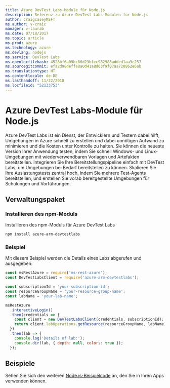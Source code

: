 ```yaml
---
title: Azure DevTest Labs-Module für Node.js
description: Referenz zu Azure DevTest Labs-Modulen für Node.js
author: craigcaseyMSFT
ms.author: v-craic
manager: v-laurab
ms.date: 07/18/2017
ms.topic: article
ms.prod: azure
ms.technology: azure
ms.devlang: nodejs
ms.service: DevTest Labs
ms.openlocfilehash: 4528bf6a09bc86d23bfec982988added1aa3e257
ms.sourcegitcommit: efa2d98deffe8a0d41a8d63f9f07aa720862e6ab
ms.translationtype: HT
ms.contentlocale: de-DE
ms.lasthandoff: 11/22/2018
ms.locfileid: "52133753"
---
```

# <a name="azure-devtest-labs-modules-for-nodejs"></a>Azure DevTest Labs-Module für Node.js

Azure DevTest Labs ist ein Dienst, der Entwicklern und Testern dabei hilft, Umgebungen in Azure schnell zu erstellen und dabei unnötigen Aufwand zu minimieren und die Kosten unter Kontrolle zu halten. Sie können die neueste Version Ihrer Anwendung testen, indem Sie schnell Windows- und Linux-Umgebungen mit wiederverwendbaren Vorlagen und Artefakten bereitstellen. Integrieren Sie Ihre Bereitstellungspipeline einfach mit DevTest Labs, um Umgebungen bei Bedarf bereitstellen zu können. Skalieren Sie Ihre Auslastungstests zentral hoch, indem Sie mehrere Test-Agents bereitstellen, und erstellen Sie vorab bereitgestellte Umgebungen für Schulungen und Vorführungen.

## <a name="management-package"></a>Verwaltungspaket

### <a name="install-the-npm-module"></a>Installieren des npm-Moduls

Installieren des npm-Moduls für Azure DevTest Labs

```bash
npm install azure-arm-devtestlabs
```

### <a name="example"></a>Beispiel

Mit diesem Beispiel werden die Details eines Labs abgerufen und ausgegeben:

```javascript
const msRestAzure = require('ms-rest-azure');
const DevTestLabsClient = require('azure-arm-devtestlabs');

const subscriptionId = 'your-subscription-id';
const resourceGroupName = 'your-resource-group-name';
const labName = 'your-lab-name';

msRestAzure
  .interactiveLogin()
  .then(credentials => {
    const client = new DevTestLabsClient(credentials, subscriptionId);
    return client.labOperations.getResource(resourceGroupName, labName);
  })
  .then(lab => {
    console.log('Details of lab:');
    console.dir(lab, { depth: null, colors: true });
  });
```

## <a name="samples"></a>Beispiele

Sehen Sie sich den weiteren [Node.js-Beispielcode](https://azure.microsoft.com/resources/samples/?platform=nodejs) an, den Sie in Ihren Apps verwenden können.
